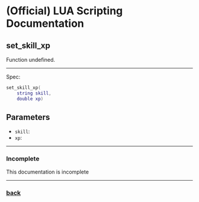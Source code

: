 
# (Official) LUA Scripting Documentation

## set_skill_xp

Function undefined.

___

Spec:

```lua
set_skill_xp(
	string skill,
	double xp)
```

## Parameters

- `skill`: 
- `xp`: 

___

### Incomplete

This documentation is incomplete

___

### [back](../other)
